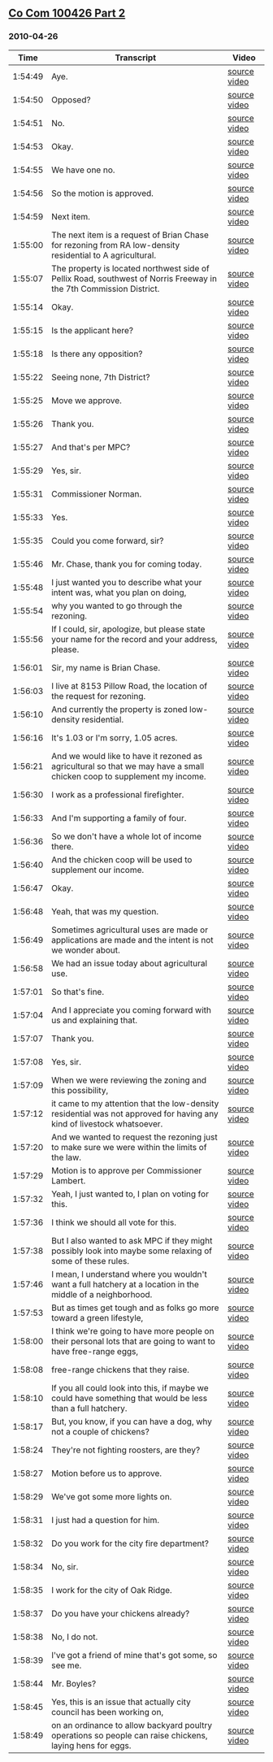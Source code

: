 ## [Co Com 100426 Part 2](https://archive.org/details/cocom100426part2)
### 2010-04-26
| Time| Transcript| Video|
|---------|--------------------------------------------------------------------------------------------------------------------------------------------|-------------------------------------------------------------------------|
| 1:54:49| Aye.| [source video](https://archive.org/details/cocom100426part2?start=6889)|
| 1:54:50| Opposed?| [source video](https://archive.org/details/cocom100426part2?start=6890)|
| 1:54:51| No.| [source video](https://archive.org/details/cocom100426part2?start=6891)|
| 1:54:53| Okay.| [source video](https://archive.org/details/cocom100426part2?start=6893)|
| 1:54:55| We have one no.| [source video](https://archive.org/details/cocom100426part2?start=6895)|
| 1:54:56| So the motion is approved.| [source video](https://archive.org/details/cocom100426part2?start=6896)|
| 1:54:59| Next item.| [source video](https://archive.org/details/cocom100426part2?start=6899)|
| 1:55:00| The next item is a request of Brian Chase for rezoning from RA low-density residential to A agricultural.| [source video](https://archive.org/details/cocom100426part2?start=6900)|
| 1:55:07| The property is located northwest side of Pellix Road, southwest of Norris Freeway in the 7th Commission District.| [source video](https://archive.org/details/cocom100426part2?start=6907)|
| 1:55:14| Okay.| [source video](https://archive.org/details/cocom100426part2?start=6914)|
| 1:55:15| Is the applicant here?| [source video](https://archive.org/details/cocom100426part2?start=6915)|
| 1:55:18| Is there any opposition?| [source video](https://archive.org/details/cocom100426part2?start=6918)|
| 1:55:22| Seeing none, 7th District?| [source video](https://archive.org/details/cocom100426part2?start=6922)|
| 1:55:25| Move we approve.| [source video](https://archive.org/details/cocom100426part2?start=6925)|
| 1:55:26| Thank you.| [source video](https://archive.org/details/cocom100426part2?start=6926)|
| 1:55:27| And that's per MPC?| [source video](https://archive.org/details/cocom100426part2?start=6927)|
| 1:55:29| Yes, sir.| [source video](https://archive.org/details/cocom100426part2?start=6929)|
| 1:55:31| Commissioner Norman.| [source video](https://archive.org/details/cocom100426part2?start=6931)|
| 1:55:33| Yes.| [source video](https://archive.org/details/cocom100426part2?start=6933)|
| 1:55:35| Could you come forward, sir?| [source video](https://archive.org/details/cocom100426part2?start=6935)|
| 1:55:46| Mr. Chase, thank you for coming today.| [source video](https://archive.org/details/cocom100426part2?start=6946)|
| 1:55:48| I just wanted you to describe what your intent was, what you plan on doing,| [source video](https://archive.org/details/cocom100426part2?start=6948)|
| 1:55:54| why you wanted to go through the rezoning.| [source video](https://archive.org/details/cocom100426part2?start=6954)|
| 1:55:56| If I could, sir, apologize, but please state your name for the record and your address, please.| [source video](https://archive.org/details/cocom100426part2?start=6956)|
| 1:56:01| Sir, my name is Brian Chase.| [source video](https://archive.org/details/cocom100426part2?start=6961)|
| 1:56:03| I live at 8153 Pillow Road, the location of the request for rezoning.| [source video](https://archive.org/details/cocom100426part2?start=6963)|
| 1:56:10| And currently the property is zoned low-density residential.| [source video](https://archive.org/details/cocom100426part2?start=6970)|
| 1:56:16| It's 1.03 or I'm sorry, 1.05 acres.| [source video](https://archive.org/details/cocom100426part2?start=6976)|
| 1:56:21| And we would like to have it rezoned as agricultural so that we may have a small chicken coop to supplement my income.| [source video](https://archive.org/details/cocom100426part2?start=6981)|
| 1:56:30| I work as a professional firefighter.| [source video](https://archive.org/details/cocom100426part2?start=6990)|
| 1:56:33| And I'm supporting a family of four.| [source video](https://archive.org/details/cocom100426part2?start=6993)|
| 1:56:36| So we don't have a whole lot of income there.| [source video](https://archive.org/details/cocom100426part2?start=6996)|
| 1:56:40| And the chicken coop will be used to supplement our income.| [source video](https://archive.org/details/cocom100426part2?start=7000)|
| 1:56:47| Okay.| [source video](https://archive.org/details/cocom100426part2?start=7007)|
| 1:56:48| Yeah, that was my question.| [source video](https://archive.org/details/cocom100426part2?start=7008)|
| 1:56:49| Sometimes agricultural uses are made or applications are made and the intent is not we wonder about.| [source video](https://archive.org/details/cocom100426part2?start=7009)|
| 1:56:58| We had an issue today about agricultural use.| [source video](https://archive.org/details/cocom100426part2?start=7018)|
| 1:57:01| So that's fine.| [source video](https://archive.org/details/cocom100426part2?start=7021)|
| 1:57:04| And I appreciate you coming forward with us and explaining that.| [source video](https://archive.org/details/cocom100426part2?start=7024)|
| 1:57:07| Thank you.| [source video](https://archive.org/details/cocom100426part2?start=7027)|
| 1:57:08| Yes, sir.| [source video](https://archive.org/details/cocom100426part2?start=7028)|
| 1:57:09| When we were reviewing the zoning and this possibility,| [source video](https://archive.org/details/cocom100426part2?start=7029)|
| 1:57:12| it came to my attention that the low-density residential was not approved for having any kind of livestock whatsoever.| [source video](https://archive.org/details/cocom100426part2?start=7032)|
| 1:57:20| And we wanted to request the rezoning just to make sure we were within the limits of the law.| [source video](https://archive.org/details/cocom100426part2?start=7040)|
| 1:57:29| Motion is to approve per Commissioner Lambert.| [source video](https://archive.org/details/cocom100426part2?start=7049)|
| 1:57:32| Yeah, I just wanted to, I plan on voting for this.| [source video](https://archive.org/details/cocom100426part2?start=7052)|
| 1:57:36| I think we should all vote for this.| [source video](https://archive.org/details/cocom100426part2?start=7056)|
| 1:57:38| But I also wanted to ask MPC if they might possibly look into maybe some relaxing of some of these rules.| [source video](https://archive.org/details/cocom100426part2?start=7058)|
| 1:57:46| I mean, I understand where you wouldn't want a full hatchery at a location in the middle of a neighborhood.| [source video](https://archive.org/details/cocom100426part2?start=7066)|
| 1:57:53| But as times get tough and as folks go more toward a green lifestyle,| [source video](https://archive.org/details/cocom100426part2?start=7073)|
| 1:58:00| I think we're going to have more people on their personal lots that are going to want to have free-range eggs,| [source video](https://archive.org/details/cocom100426part2?start=7080)|
| 1:58:08| free-range chickens that they raise.| [source video](https://archive.org/details/cocom100426part2?start=7088)|
| 1:58:10| If you all could look into this, if maybe we could have something that would be less than a full hatchery.| [source video](https://archive.org/details/cocom100426part2?start=7090)|
| 1:58:17| But, you know, if you can have a dog, why not a couple of chickens?| [source video](https://archive.org/details/cocom100426part2?start=7097)|
| 1:58:24| They're not fighting roosters, are they?| [source video](https://archive.org/details/cocom100426part2?start=7104)|
| 1:58:27| Motion before us to approve.| [source video](https://archive.org/details/cocom100426part2?start=7107)|
| 1:58:29| We've got some more lights on.| [source video](https://archive.org/details/cocom100426part2?start=7109)|
| 1:58:31| I just had a question for him.| [source video](https://archive.org/details/cocom100426part2?start=7111)|
| 1:58:32| Do you work for the city fire department?| [source video](https://archive.org/details/cocom100426part2?start=7112)|
| 1:58:34| No, sir.| [source video](https://archive.org/details/cocom100426part2?start=7114)|
| 1:58:35| I work for the city of Oak Ridge.| [source video](https://archive.org/details/cocom100426part2?start=7115)|
| 1:58:37| Do you have your chickens already?| [source video](https://archive.org/details/cocom100426part2?start=7117)|
| 1:58:38| No, I do not.| [source video](https://archive.org/details/cocom100426part2?start=7118)|
| 1:58:39| I've got a friend of mine that's got some, so see me.| [source video](https://archive.org/details/cocom100426part2?start=7119)|
| 1:58:44| Mr. Boyles?| [source video](https://archive.org/details/cocom100426part2?start=7124)|
| 1:58:45| Yes, this is an issue that actually city council has been working on,| [source video](https://archive.org/details/cocom100426part2?start=7125)|
| 1:58:49| on an ordinance to allow backyard poultry operations so people can raise chickens, laying hens for eggs.| [source video](https://archive.org/details/cocom100426part2?start=7129)|
